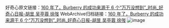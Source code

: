 好奇心原文链接：[160 年了，Burberry 的成功来源于 6 个“万万没想到”_时尚_好奇心日报-胡昱 吴亭蓉 徐弢](https://www.qdaily.com/articles/2307.html)
WebArchive归档链接：[160 年了，Burberry 的成功来源于 6 个“万万没想到”_时尚_好奇心日报-胡昱 吴亭蓉 徐弢](http://web.archive.org/web/20180123201022/http://www.qdaily.com:80/articles/2307.html)
![image](http://ww3.sinaimg.cn/large/007d5XDply1g3vbzwlacoj30u06j5x6p)